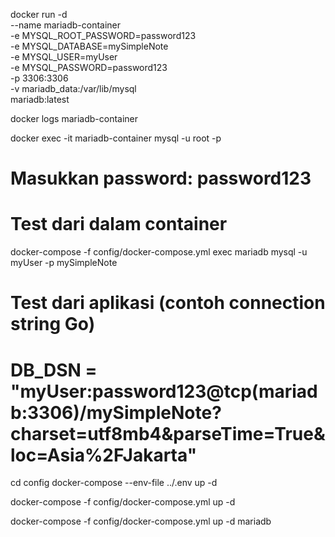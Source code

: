 docker run -d \
 --name mariadb-container \
 -e MYSQL_ROOT_PASSWORD=password123 \
 -e MYSQL_DATABASE=mySimpleNote \
 -e MYSQL_USER=myUser \
 -e MYSQL_PASSWORD=password123 \
 -p 3306:3306 \
 -v mariadb_data:/var/lib/mysql \
 mariadb:latest

docker logs mariadb-container

docker exec -it mariadb-container mysql -u root -p

# Masukkan password: password123

# Test dari dalam container

docker-compose -f config/docker-compose.yml exec mariadb mysql -u myUser -p mySimpleNote

# Test dari aplikasi (contoh connection string Go)

# DB_DSN = "myUser:password123@tcp(mariadb:3306)/mySimpleNote?charset=utf8mb4&parseTime=True&loc=Asia%2FJakarta"

cd config
docker-compose --env-file ../.env up -d

docker-compose -f config/docker-compose.yml up -d

docker-compose -f config/docker-compose.yml up -d mariadb
